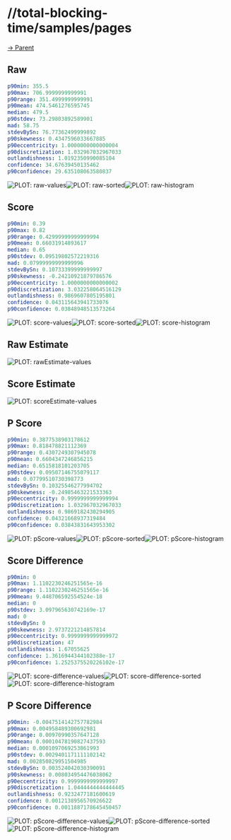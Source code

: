 
# //total-blocking-time/samples/pages

[→ Parent](../..)


## Raw


```yaml
p90min: 355.5
p90max: 706.9999999999991
p90range: 351.4999999999991
p90mean: 474.5461276595745
median: 479.5
p90stdev: 73.29803892589901
mad: 58.75
stdevBySn: 76.77362499999892
p90skewness: 0.4347596033667885
p90eccentricity: 1.0000000000000004
p90discretization: 1.032967032967033
outlandishness: 1.0192350990085104
confidence: 34.67639450135462
p90confidence: 29.635108063580837

```

![PLOT: raw-values](./raw/values.svg)![PLOT: raw-sorted](./raw/sorted.svg)![PLOT: raw-histogram](./raw/histogram.svg)
## Score


```yaml
p90min: 0.39
p90max: 0.82
p90range: 0.42999999999999994
p90mean: 0.66031914893617
median: 0.65
p90stdev: 0.09519802572219316
mad: 0.07999999999999996
stdevBySn: 0.10733399999999997
p90skewness: -0.24210921879786576
p90eccentricity: 1.0000000000000002
p90discretization: 3.032258064516129
outlandishness: 0.9869607805195801
confidence: 0.043115643941733076
p90confidence: 0.03848948513573264

```

![PLOT: score-values](./score/values.svg)![PLOT: score-sorted](./score/sorted.svg)![PLOT: score-histogram](./score/histogram.svg)
## Raw Estimate

![PLOT: rawEstimate-values](./rawEstimate/values.svg)
## Score Estimate

![PLOT: scoreEstimate-values](./scoreEstimate/values.svg)
## P Score


```yaml
p90min: 0.3877538903178612
p90max: 0.818478821112369
p90range: 0.4307249307945078
p90mean: 0.6604347246856215
median: 0.6515818101203705
p90stdev: 0.09507146755079117
mad: 0.07799510730398773
stdevBySn: 0.10325546277994702
p90skewness: -0.24985463221533363
p90eccentricity: 0.9999999999999994
p90discretization: 1.032967032967033
outlandishness: 0.9869182430294905
confidence: 0.04321668937319484
p90confidence: 0.03843831643953302

```

![PLOT: pScore-values](./pScore/values.svg)![PLOT: pScore-sorted](./pScore/sorted.svg)![PLOT: pScore-histogram](./pScore/histogram.svg)
## Score Difference


```yaml
p90min: 0
p90max: 1.1102230246251565e-16
p90range: 1.1102230246251565e-16
p90mean: 9.448706592554524e-18
median: 0
p90stdev: 3.097965630742169e-17
mad: 0
stdevBySn: 0
p90skewness: 2.9737221214857814
p90eccentricity: 0.9999999999999972
p90discretization: 47
outlandishness: 1.67055625
confidence: 1.3616944344102388e-17
p90confidence: 1.2525375520226102e-17

```

![PLOT: score-difference-values](./score-difference/values.svg)![PLOT: score-difference-sorted](./score-difference/sorted.svg)![PLOT: score-difference-histogram](./score-difference/histogram.svg)
## P Score Difference


```yaml
p90min: -0.0047514142757782984
p90max: 0.004958489300692981
p90range: 0.00970990357647128
p90mean: 0.00010478190827437593
median: 0.0001097069253861993
p90stdev: 0.0029401171111102142
mad: 0.002850829951504985
stdevBySn: 0.003524042030390091
p90skewness: 0.008034954476038062
p90eccentricity: 0.9999999999999997
p90discretization: 1.0444444444444445
outlandishness: 0.9232477181600619
confidence: 0.0012138956570926622
p90confidence: 0.0011887178645450457

```

![PLOT: pScore-difference-values](./pScore-difference/values.svg)![PLOT: pScore-difference-sorted](./pScore-difference/sorted.svg)![PLOT: pScore-difference-histogram](./pScore-difference/histogram.svg)